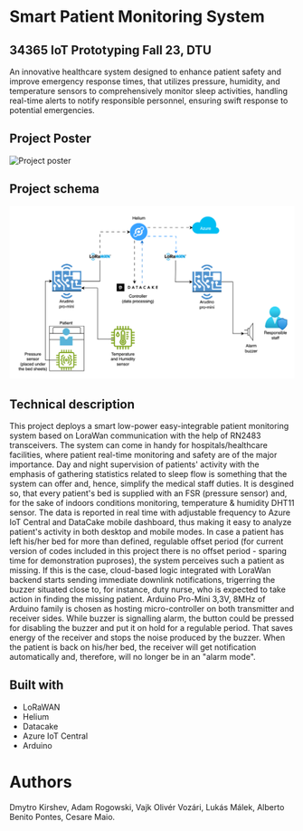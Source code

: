 # Smart Patient Monitoring System

## 34365 IoT Prototyping Fall 23, DTU

An innovative healthcare system designed to enhance patient safety and improve emergency response times, that utilizes pressure, humidity, and temperature sensors to comprehensively monitor sleep activities, handling real-time alerts to notify responsible personnel, ensuring swift response to potential emergencies. 

## Project Poster
![Project poster](poster.png)

## Project schema
![Project schema](<project schema.png>)

## Technical description

This project deploys a smart low-power easy-integrable patient monitoring system based on LoraWan communication with the help of RN2483 transceivers. The system can come in handy for hospitals/healthcare facilities, where patient real-time monitoring and safety are of the major importance. Day and night supervision of patients' activity with the emphasis of gathering statistics related to sleep flow is something that the system can offer and, hence, simplify the medical staff duties. It is desgined so, that every patient's bed is supplied with an FSR (pressure sensor) and, for the sake of indoors conditions monitoring, temperature & humidity DHT11 sensor. The data is reported in real time with adjustable frequency to Azure IoT Central and DataCake mobile dashboard, thus making it easy to analyze patient's activity in both desktop and mobile modes. In case a patient has left his/her bed for more than defined, regulable offset period (for current version of codes included in this project there is no offset period - sparing time for demonstration puproses), the system perceives such a patient as missing. If this is the case, cloud-based logic integrated with LoraWan backend starts sending immediate downlink notifications, trigerring the buzzer situated close to, for instance, duty nurse, who is expected to take action in finding the missing patient. Arduino Pro-Mini 3,3V, 8MHz of Arduino family is chosen as hosting micro-controller on both transmitter and receiver sides. While buzzer is signalling alarm, the button could be pressed for disabling the buzzer and put it on hold for a regulable period. That saves energy of the receiver and stops the noise produced by the buzzer. When the patient is back on his/her bed, the receiver will get notification automatically and, therefore, will no longer be in an "alarm mode".

## Built with
*  LoRaWAN
*  Helium
*  Datacake
*  Azure IoT Central
*  Arduino

# Authors
Dmytro Kirshev, Adam Rogowski, Vajk Olivér Vozári, Lukás Málek, Alberto Benito Pontes, Cesare Maio. 
